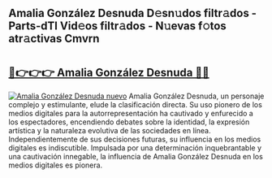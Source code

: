 ## Amalia González Desnuda D𝚎sn𝚞dos filtr𝚊dos - Parts-dTl Vid𝚎os filtr𝚊dos - N𝚞evas f𝚘tos atr𝚊ctivas Cmvrn

# <h2><a href="http://mb0e19.tromn.icu/?c=Amalia+Gonz%c3%a1lez+Desnuda">🔗👉👉👉 Amalia González Desnuda 🔗🔗</a></h2>

[![Amalia González Desnuda nuevo](https://i.imgur.com/pEAQMta.gif)](http://mb0e19.tromn.icu/?c=Amalia+Gonz%c3%a1lez+Desnuda)
Amalia González Desnuda, un personaje complejo y estimulante, elude la clasificación directa. Su uso pionero de los medios digitales para la autorrepresentación ha cautivado y enfurecido a los espectadores, encendiendo debates sobre la identidad, la expresión artística y la naturaleza evolutiva de las sociedades en línea. Independientemente de sus decisiones futuras, su influencia en los medios digitales es indiscutible. Impulsada por una determinación inquebrantable y una cautivación innegable, la influencia de Amalia González Desnuda en los medios digitales es pionera.

